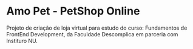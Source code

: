 # Amo Pet - PetShop Online

Projeto de criação de loja virtual para estudo do curso: Fundamentos de FrontEnd Development, da Faculdade Descomplica em parceria com Instituro NU.
